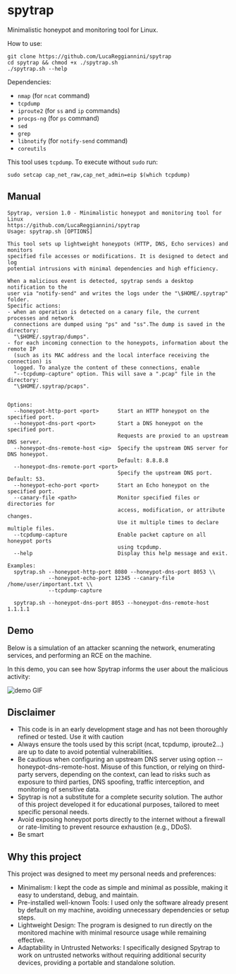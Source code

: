 # spytrap

Minimalistic honeypot and monitoring tool for Linux.

How to use:
```
git clone https://github.com/LucaReggiannini/spytrap
cd spytrap && chmod +x ./spytrap.sh
./spytrap.sh --help
```

Dependencies:

- `nmap` (for `ncat` command)
- `tcpdump`
- `iproute2` (for `ss` and `ip` commands)
- `procps-ng` (for `ps` command)
- `sed`
- `grep`
- `libnotify` (for `notify-send` command)
- `coreutils`

This tool uses `tcpdump`. To execute without `sudo` run:
```
sudo setcap cap_net_raw,cap_net_admin=eip $(which tcpdump)
```

## Manual

```
Spytrap, version 1.0 - Minimalistic honeypot and monitoring tool for Linux
https://github.com/LucaReggiannini/spytrap
Usage: spytrap.sh [OPTIONS]

This tool sets up lightweight honeypots (HTTP, DNS, Echo services) and monitors 
specified file accesses or modifications. It is designed to detect and log 
potential intrusions with minimal dependencies and high efficiency.

When a malicious event is detected, spytrap sends a desktop notification to the 
user via "notify-send" and writes the logs under the "\$HOME/.spytrap" folder.
Specific actions:
- when an operation is detected on a canary file, the current processes and network
  connections are dumped using "ps" and "ss".The dump is saved in the directory: 
  "\$HOME/.spytrap/dumps".
- for each incoming connection to the honeypots, information about the remote IP 
  (such as its MAC address and the local interface receiving the connection) is 
  logged. To analyze the content of these connections, enable 
  "--tcpdump-capture" option. This will save a ".pcap" file in the directory: 
  "\$HOME/.spytrap/pcaps".


Options:
  --honeypot-http-port <port>      Start an HTTP honeypot on the specified port.
  --honeypot-dns-port <port>       Start a DNS honeypot on the specified port. 
                                   Requests are proxied to an upstream DNS server.
  --honeypot-dns-remote-host <ip>  Specify the upstream DNS server for DNS honeypot.
                                   Default: 8.8.8.8
  --honeypot-dns-remote-port <port>
                                   Specify the upstream DNS port. Default: 53.
  --honeypot-echo-port <port>      Start an Echo honeypot on the specified port.
  --canary-file <path>             Monitor specified files or directories for 
                                   access, modification, or attribute changes.
                                   Use it multiple times to declare multiple files.
  --tcpdump-capture                Enable packet capture on all honeypot ports 
                                   using tcpdump.
  --help                           Display this help message and exit.

Examples:
  spytrap.sh --honeypot-http-port 8080 --honeypot-dns-port 8053 \\
             --honeypot-echo-port 12345 --canary-file /home/user/important.txt \\
             --tcpdump-capture

  spytrap.sh --honeypot-dns-port 8053 --honeypot-dns-remote-host 1.1.1.1
```

## Demo

Below is a simulation of an attacker scanning the network, enumerating services, and performing an RCE on the machine.

In this demo, you can see how Spytrap informs the user about the malicious activity:

![demo GIF](demo.gif)

## Disclaimer
- This code is in an early development stage and has not been thoroughly refined or
  tested. Use it with caution
- Always ensure the tools used by this script (ncat, tcpdump, iproute2...) are up 
  to date to avoid potential vulnerabilities.
- Be cautious when configuring an upstream DNS server using option 
  --honeypot-dns-remote-host. Misuse of this function, or relying on third-party 
  servers, depending on the context, can lead to risks such as exposure to third 
  parties, DNS spoofing, traffic interception, and monitoring of sensitive data.
- Spytrap is not a substitute for a complete security solution. The author of this
  project developed it for educational purposes, tailored to meet specific personal 
  needs.
- Avoid exposing honeypot ports directly to the internet without a firewall or 
  rate-limiting to prevent resource exhaustion (e.g., DDoS).
- Be smart

## Why this project
This project was designed to meet my personal needs and preferences:
- Minimalism: I kept the code as simple and minimal as possible, making it easy to 
  understand, debug, and maintain.
- Pre-installed well-known Tools: I used only the software already present by
  default on my machine, avoiding unnecessary dependencies or setup steps.
- Lightweight Design: The program is designed to run directly on the monitored
  machine with minimal resource usage while remaining effective.
- Adaptability in Untrusted Networks: I specifically designed Spytrap to work on 
  untrusted networks without requiring additional security devices, providing a 
  portable and standalone solution.
